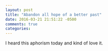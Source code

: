 ```yaml
---
layout: post
title: "Abandon all hope of a better past"
date: 2016-03-21 21:51:22 -0500
comments: true
categories: 
---
```


I heard this aphorism today and kind of love it.